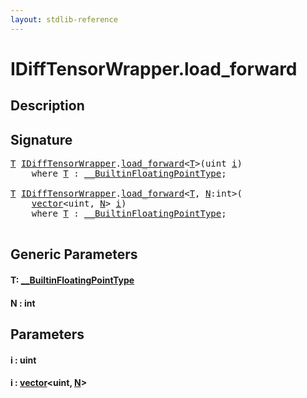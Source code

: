 ```yaml
---
layout: stdlib-reference
---
```


# IDiffTensorWrapper\.load\_forward

## Description





## Signature 

<pre>
<a href="load_forward#typeparam-T" class="code_type">T</a> <a href="../interfaces/idifftensorwrapper-015b/index" class="code_type">IDiffTensorWrapper</a>.<a href="load_forward">load_forward</a>&lt;<a href="load_forward#typeparam-T" class="code_type">T</a>&gt;(<span class="code_keyword">uint</span> <a href="load_forward#decl-i" class="code_param">i</a>)
    <span class='code_keyword'>where</span> <a href="load_forward#typeparam-T" class="code_type">T</a> : <a href="../interfaces/0_builtinfloatingpointtype-029hm/index" class="code_type">__BuiltinFloatingPointType</a>;

<a href="load_forward#typeparam-T" class="code_type">T</a> <a href="../interfaces/idifftensorwrapper-015b/index" class="code_type">IDiffTensorWrapper</a>.<a href="load_forward">load_forward</a>&lt;<a href="load_forward#typeparam-T" class="code_type">T</a>, <a href="load_forward#decl-N" class="code_var">N</a>:<span class="code_keyword">int</span>&gt;(
    <a href="../types/vector/index" class="code_type">vector</a>&lt;<span class="code_keyword">uint</span>, <a href="load_forward#decl-N" class="code_var">N</a>&gt; <a href="load_forward#decl-i" class="code_param">i</a>)
    <span class='code_keyword'>where</span> <a href="load_forward#typeparam-T" class="code_type">T</a> : <a href="../interfaces/0_builtinfloatingpointtype-029hm/index" class="code_type">__BuiltinFloatingPointType</a>;

</pre>

## Generic Parameters

####  <a id="typeparam-T"></a>T: [\_\_BuiltinFloatingPointType](../interfaces/0_builtinfloatingpointtype-029hm/index)
####  <a id="decl-N"></a>N  : int

## Parameters

####  <a id="decl-i"></a>i  : uint
####  <a id="decl-i"></a>i  : [vector](../types/vector/index)\<uint, [N](../types/vector/index#decl-N)\>

